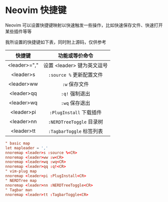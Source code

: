 # Neovim 快捷键

Neovim 可以设置快捷键映射以快速触发一些操作，比如快速保存文件、快速打开某些插件等等

我所设置的快捷键如下表，同时附上源码，仅供参考

| 快捷键 | 功能或等价命令 |
| :----: | :------------: |
| <leader\>="," | 设置 <leader\> 键为英文逗号 |
| <leader\>s    | `:source %` 更新配置文件    |
| <leader\>ww   | `:w` 保存文件               |
| <leader\>qq   | `:q!` 强制退出              |
| <leader\>wq   | `:wq` 保存退出              |
| <leader\>pi   | `:PlugInstall` 下载插件     |
| <leader\>nn   | `:NERDTreeToggle` 目录树    |
| <leader\>tt   | `:TagbarToggle` 标签列表    |

```conf title="$HOME/.config/nvim/init.vim" linenums="1"
" basic map
let mapleader = ','
nnoremap <leader>s :source %<CR>
nnoremap <leader>ww :w<CR>
nnoremap <leader>wq :wq<CR>
nnoremap <leader>qq :q!<CR>
" vim-plug map
nnoremap <leader>pi :PlugInstall<CR>
" NERDTree map
nnoremap <leader>nn :NERDTreeToggle<CR>
" Tagbar man
nnoremap <leader>tt :TagbarToggle<CR>
```
